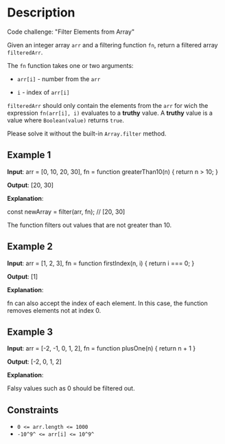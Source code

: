 # Description

Code challenge: "Filter Elements from Array"

Given an integer array `arr` and a filtering function `fn`, return a filtered array `filteredArr`.

The `fn` function takes one or two arguments:

* `arr[i]` - number from the `arr`

* `i` - index of `arr[i]`

`filteredArr` should only contain the elements from the `arr` for wich the expression `fn(arr[i], i)` evaluates to a **truthy** value.
A **truthy** value is a value where `Boolean(value)` returns `true`.

Please solve it without the built-in `Array.filter` method.

## Example 1

**Input**: arr = [0, 10, 20, 30], fn = function greaterThan10(n) { return n > 10; }

**Output**: [20, 30]

**Explanation**:

const newArray = filter(arr, fn); // [20, 30]

The function filters out values that are not greater than 10.

## Example 2

**Input**: arr = [1, 2, 3], fn = function firstIndex(n, i) { return i === 0; }

**Output**: [1]

**Explanation**:

fn can also accept the index of each element. In this case, the function removes elements not at index 0.

## Example 3

**Input**: arr = [-2, -1, 0, 1, 2], fn = function plusOne(n) { return n + 1 }

**Output**: [-2, 0, 1, 2]

**Explanation**:

Falsy values such as 0 should be filtered out.

## Constraints

* `0 <= arr.length <= 1000`
* `-10^9^ <= arr[i] <= 10^9^`

